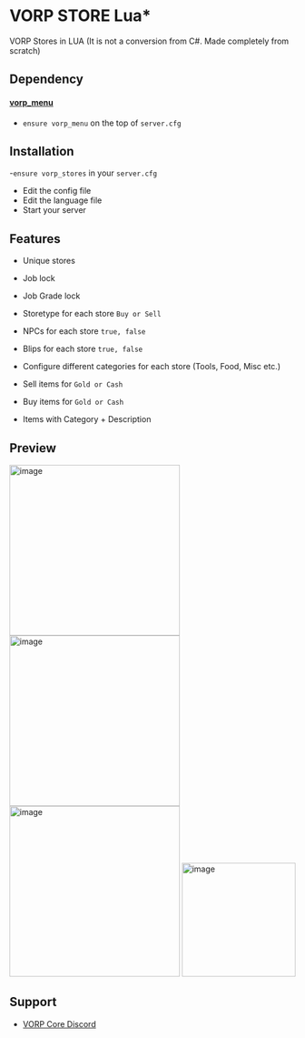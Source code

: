 # VORP STORE Lua*

VORP Stores in LUA (It is not a conversion from C#. Made completely from scratch)

## Dependency
#### [vorp_menu](https://github.com/VORPCORE/vorp_menu)
- `ensure vorp_menu` on the top of `server.cfg`

## Installation
-`ensure vorp_stores` in your `server.cfg`
- Edit the config file
- Edit the language file 
- Start your server 

## Features
- Unique stores
- Job lock
- Job Grade lock
- Storetype for each store `Buy or Sell`
- NPCs for each store `true, false`
- Blips for each store `true, false`
- Configure different categories for each store (Tools, Food, Misc etc.)

- Sell items for `Gold or Cash`
- Buy items for `Gold or Cash`
- Items with Category + Description

## Preview

<img width="300" alt="image" src="https://user-images.githubusercontent.com/87246847/169596794-2f15e055-8b36-4e9d-a038-a94080b600fe.png">
<img width="300" alt="image" src="https://user-images.githubusercontent.com/87246847/169596867-8857a8c5-3f4b-472b-9c06-22e95b22c91a.png">
<img width="300" alt="image" src="https://user-images.githubusercontent.com/87246847/169596908-19b5425d-68d3-4f88-b6a9-03fa8dfecdca.png">
<img width="200" alt="image" src="https://user-images.githubusercontent.com/87246847/169597469-24f22e41-f887-4e6d-bb30-0b632e2a89f2.png">

## Support 
- [VORP Core Discord](https://discord.gg/DHGVAbCj7N)
